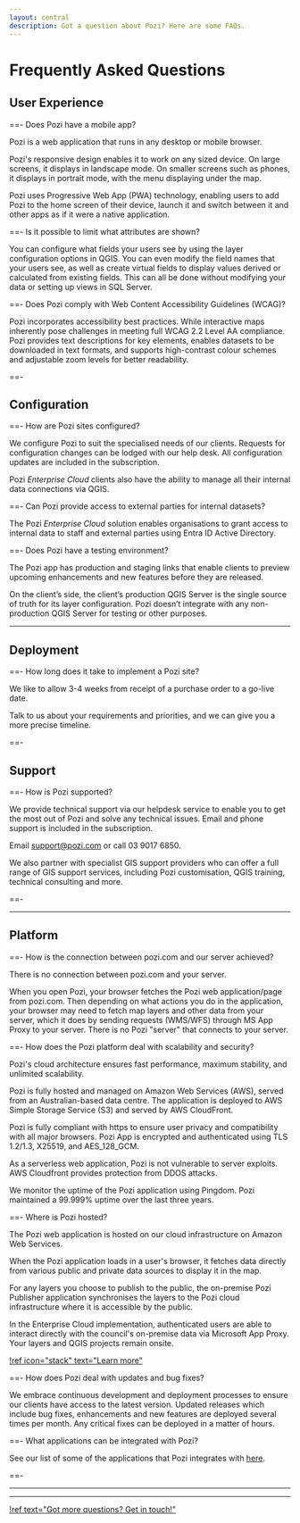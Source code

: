 ```yaml
---
layout: central
description: Got a question about Pozi? Here are some FAQs.
---
```


# Frequently Asked Questions

## User Experience

==- Does Pozi have a mobile app?

Pozi is a web application that runs in any desktop or mobile browser.

Pozi's responsive design enables it to work on any sized device. On large screens, it displays in landscape mode. On smaller screens such as phones, it displays in portrait mode, with the menu displaying under the map.

Pozi uses Progressive Web App (PWA) technology, enabling users to add Pozi to the home screen of their device, launch it and switch between it and other apps as if it were a native application.

==- Is it possible to limit what attributes are shown?

You can configure what fields your users see by using the layer configuration options in QGIS. You can even modify the field names that your users see, as well as create virtual fields to display values derived or calculated from existing fields. This can all be done without modifying your data or setting up views in SQL Server.

==- Does Pozi comply with Web Content Accessibility Guidelines (WCAG)?

Pozi incorporates accessibility best practices. While interactive maps inherently pose challenges in meeting full WCAG 2.2 Level AA compliance. Pozi provides text descriptions for key elements, enables datasets to be downloaded in text formats, and supports high-contrast colour schemes and adjustable zoom levels for better readability.

==-

## Configuration

==- How are Pozi sites configured?

We configure Pozi to suit the specialised needs of our clients. Requests for configuration changes can be lodged with our help desk. All configuration updates are included in the subscription.

Pozi *Enterprise Cloud* clients also have the ability to manage all their internal data connections via QGIS.

==- Can Pozi provide access to external parties for internal datasets?

The Pozi *Enterprise Cloud* solution enables organisations to grant access to internal data to staff and external parties using Entra ID Active Directory.

==- Does Pozi have a testing environment?

The Pozi app has production and staging links that enable clients to preview upcoming enhancements and new features before they are released.

On the client’s side, the client’s production QGIS Server is the single source of truth for its layer configuration. Pozi doesn’t integrate with any non-production QGIS Server for testing or other purposes.

---

## Deployment

==- How long does it take to implement a Pozi site?

We like to allow 3-4 weeks from receipt of a purchase order to a go-live date.

Talk to us about your requirements and priorities, and we can give you a more precise timeline.

==-

## Support

==- How is Pozi supported?

We provide technical support via our helpdesk service to enable you to get the most out of Pozi and solve any technical issues. Email and phone support is included in the subscription.

Email [support@pozi.com](mailto:support@pozi.com) or call 03 9017 6850.

We also partner with specialist GIS support providers who can offer a full range of GIS support services, including Pozi customisation, QGIS training, technical consulting and more.

==-

---

## Platform

==- How is the connection between pozi.com and our server achieved?

There is no connection between pozi.com and your server.

When you open Pozi, your browser fetches the Pozi web application/page from pozi.com. Then depending on what actions you do in the application, your browser may need to fetch map layers and other data from your server, which it does by sending requests (WMS/WFS) through MS App Proxy to your server. There is no Pozi "server" that connects to your server.

==- How does the Pozi platform deal with scalability and security?

Pozi's cloud architecture ensures fast performance, maximum stability, and unlimited scalability.

Pozi is fully hosted and managed on Amazon Web Services (AWS), served from an Australian-based data centre. The application is deployed to AWS Simple Storage Service (S3) and served by AWS CloudFront.

Pozi is fully compliant with https to ensure user privacy and compatibility with all major browsers. Pozi App is encrypted and authenticated using TLS 1.2/1.3, X25519, and AES_128_GCM.

As a serverless web application, Pozi is not vulnerable to server exploits. AWS Cloudfront provides protection from DDOS attacks.

We monitor the uptime of the Pozi application using Pingdom. Pozi maintained a 99.999% uptime over the last three years.

==- Where is Pozi hosted?

The Pozi web application is hosted on our cloud infrastructure on Amazon Web Services.

When the Pozi application loads in a user's browser, it fetches data directly from various public and private data sources to display it in the map.

For any layers you choose to publish to the public, the on-premise Pozi Publisher application synchronises the layers to the Pozi cloud infrastructure where it is accessible by the public.

In the Enterprise Cloud implementation, authenticated users are able to interact directly with the council's on-premise data via Microsoft App Proxy. Your layers and QGIS projects remain onsite.

[!ref icon="stack" text="Learn more"](../how-it-works/)

==- How does Pozi deal with updates and bug fixes?

We embrace continuous development and deployment processes to ensure our clients have access to the latest version. Updated releases which include bug fixes, enhancements and new features are deployed several times per month. Any critical fixes can be deployed in a matter of hours.

==- What applications can be integrated with Pozi?

See our list of some of the applications that Pozi integrates with [here](../admin-guide/integrations/).

==-

---

---

[!ref text="Got more questions? Get in touch!"](/contact/)
